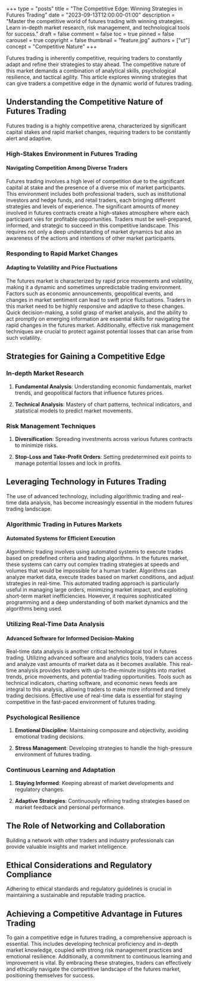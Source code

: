 +++
type = "posts"
title = "The Competitive Edge: Winning Strategies in Futures Trading"
date = "2023-09-13T12:00:00-01:00"
description = "Master the competitive world of futures trading with winning strategies. Learn in-depth market research, risk management, and technological tools for success." 
draft = false
comment = false
toc = true
pinned = false
carousel = true
copyright = false
thumbnail = "feature.jpg"
authors = ["ut"]
concept = "Competitive Nature"
+++

Futures trading is inherently competitive, requiring traders to
constantly adapt and refine their strategies to stay ahead. The
competitive nature of this market demands a combination of analytical
skills, psychological resilience, and tactical agility. This article
explores winning strategies that can give traders a competitive edge in
the dynamic world of futures trading.

## Understanding the Competitive Nature of Futures Trading

Futures trading is a highly competitive arena, characterized by
significant capital stakes and rapid market changes, requiring traders
to be constantly alert and adaptive.

### High-Stakes Environment in Futures Trading

#### Navigating Competition Among Diverse Traders

Futures trading involves a high level of competition due to the
significant capital at stake and the presence of a diverse mix of market
participants. This environment includes both professional traders, such
as institutional investors and hedge funds, and retail traders, each
bringing different strategies and levels of experience. The significant
amounts of money involved in futures contracts create a high-stakes
atmosphere where each participant vies for profitable opportunities.
Traders must be well-prepared, informed, and strategic to succeed in
this competitive landscape. This requires not only a deep understanding
of market dynamics but also an awareness of the actions and intentions
of other market participants.

### Responding to Rapid Market Changes

#### Adapting to Volatility and Price Fluctuations

The futures market is characterized by rapid price movements and
volatility, making it a dynamic and sometimes unpredictable trading
environment. Factors such as economic announcements, geopolitical
events, and changes in market sentiment can lead to swift price
fluctuations. Traders in this market need to be highly responsive and
adaptive to these changes. Quick decision-making, a solid grasp of
market analysis, and the ability to act promptly on emerging information
are essential skills for navigating the rapid changes in the futures
market. Additionally, effective risk management techniques are crucial
to protect against potential losses that can arise from such volatility.

## Strategies for Gaining a Competitive Edge

### In-depth Market Research

1.  **Fundamental Analysis**: Understanding economic fundamentals,
    market trends, and geopolitical factors that influence futures
    prices.

2.  **Technical Analysis**: Mastery of chart patterns, technical
    indicators, and statistical models to predict market movements.

### Risk Management Techniques

1.  **Diversification**: Spreading investments across various futures
    contracts to minimize risks.

2.  **Stop-Loss and Take-Profit Orders**: Setting predetermined exit
    points to manage potential losses and lock in profits.

## Leveraging Technology in Futures Trading

The use of advanced technology, including algorithmic trading and
real-time data analysis, has become increasingly essential in the modern
futures trading landscape.

### Algorithmic Trading in Futures Markets

#### Automated Systems for Efficient Execution

Algorithmic trading involves using automated systems to execute trades
based on predefined criteria and trading algorithms. In the futures
market, these systems can carry out complex trading strategies at speeds
and volumes that would be impossible for a human trader. Algorithms can
analyze market data, execute trades based on market conditions, and
adjust strategies in real-time. This automated trading approach is
particularly useful in managing large orders, minimizing market impact,
and exploiting short-term market inefficiencies. However, it requires
sophisticated programming and a deep understanding of both market
dynamics and the algorithms being used.

### Utilizing Real-Time Data Analysis

#### Advanced Software for Informed Decision-Making

Real-time data analysis is another critical technological tool in
futures trading. Utilizing advanced software and analytics tools,
traders can access and analyze vast amounts of market data as it becomes
available. This real-time analysis provides traders with
up-to-the-minute insights into market trends, price movements, and
potential trading opportunities. Tools such as technical indicators,
charting software, and economic news feeds are integral to this
analysis, allowing traders to make more informed and timely trading
decisions. Effective use of real-time data is essential for staying
competitive in the fast-paced environment of futures trading.

### Psychological Resilience

1.  **Emotional Discipline**: Maintaining composure and objectivity,
    avoiding emotional trading decisions.

2.  **Stress Management**: Developing strategies to handle the
    high-pressure environment of futures trading.

### Continuous Learning and Adaptation

1.  **Staying Informed**: Keeping abreast of market developments and
    regulatory changes.

2.  **Adaptive Strategies**: Continuously refining trading strategies
    based on market feedback and personal performance.

## The Role of Networking and Collaboration

Building a network with other traders and industry professionals can
provide valuable insights and market intelligence.

## Ethical Considerations and Regulatory Compliance

Adhering to ethical standards and regulatory guidelines is crucial in
maintaining a sustainable and reputable trading practice.

## Achieving a Competitive Advantage in Futures Trading

To gain a competitive edge in futures trading, a comprehensive approach
is essential. This includes developing technical proficiency and
in-depth market knowledge, coupled with strong risk management practices
and emotional resilience. Additionally, a commitment to continuous
learning and improvement is vital. By embracing these strategies,
traders can effectively and ethically navigate the competitive landscape
of the futures market, positioning themselves for success.


